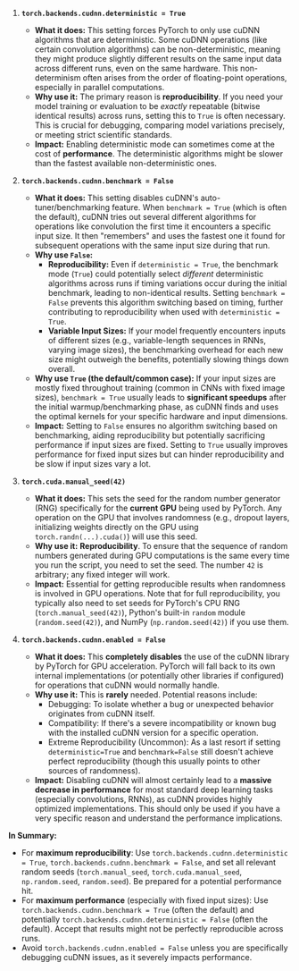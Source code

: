 1.  **`torch.backends.cudnn.deterministic = True`**
    *   **What it does:** This setting forces PyTorch to only use cuDNN algorithms that are deterministic. Some cuDNN operations (like certain convolution algorithms) can be non-deterministic, meaning they might produce slightly different results on the same input data across different runs, even on the same hardware. This non-determinism often arises from the order of floating-point operations, especially in parallel computations.
    *   **Why use it:** The primary reason is **reproducibility**. If you need your model training or evaluation to be *exactly* repeatable (bitwise identical results) across runs, setting this to `True` is often necessary. This is crucial for debugging, comparing model variations precisely, or meeting strict scientific standards.
    *   **Impact:** Enabling deterministic mode can sometimes come at the cost of **performance**. The deterministic algorithms might be slower than the fastest available non-deterministic ones.

2.  **`torch.backends.cudnn.benchmark = False`**
    *   **What it does:** This setting disables cuDNN's auto-tuner/benchmarking feature. When `benchmark = True` (which is often the default), cuDNN tries out several different algorithms for operations like convolution the first time it encounters a specific input size. It then "remembers" and uses the fastest one it found for subsequent operations with the same input size during that run.
    *   **Why use `False`:**
        *   **Reproducibility:** Even if `deterministic = True`, the benchmark mode (`True`) could potentially select *different* deterministic algorithms across runs if timing variations occur during the initial benchmark, leading to non-identical results. Setting `benchmark = False` prevents this algorithm switching based on timing, further contributing to reproducibility when used with `deterministic = True`.
        *   **Variable Input Sizes:** If your model frequently encounters inputs of different sizes (e.g., variable-length sequences in RNNs, varying image sizes), the benchmarking overhead for each new size might outweigh the benefits, potentially slowing things down overall.
    *   **Why use `True` (the default/common case):** If your input sizes are mostly fixed throughout training (common in CNNs with fixed image sizes), `benchmark = True` usually leads to **significant speedups** after the initial warmup/benchmarking phase, as cuDNN finds and uses the optimal kernels for your specific hardware and input dimensions.
    *   **Impact:** Setting to `False` ensures no algorithm switching based on benchmarking, aiding reproducibility but potentially sacrificing performance if input sizes are fixed. Setting to `True` usually improves performance for fixed input sizes but can hinder reproducibility and be slow if input sizes vary a lot.

3.  **`torch.cuda.manual_seed(42)`**
    *   **What it does:** This sets the seed for the random number generator (RNG) specifically for the **current GPU** being used by PyTorch. Any operation on the GPU that involves randomness (e.g., dropout layers, initializing weights directly on the GPU using `torch.randn(...).cuda()`) will use this seed.
    *   **Why use it:** **Reproducibility**. To ensure that the sequence of random numbers generated during GPU computations is the same every time you run the script, you need to set the seed. The number `42` is arbitrary; any fixed integer will work.
    *   **Impact:** Essential for getting reproducible results when randomness is involved in GPU operations. Note that for full reproducibility, you typically also need to set seeds for PyTorch's CPU RNG (`torch.manual_seed(42)`), Python's built-in `random` module (`random.seed(42)`), and NumPy (`np.random.seed(42)`) if you use them.

4.  **`torch.backends.cudnn.enabled = False`**
    *   **What it does:** This **completely disables** the use of the cuDNN library by PyTorch for GPU acceleration. PyTorch will fall back to its own internal implementations (or potentially other libraries if configured) for operations that cuDNN would normally handle.
    *   **Why use it:** This is **rarely** needed. Potential reasons include:
        *   Debugging: To isolate whether a bug or unexpected behavior originates from cuDNN itself.
        *   Compatibility: If there's a severe incompatibility or known bug with the installed cuDNN version for a specific operation.
        *   Extreme Reproducibility (Uncommon): As a last resort if setting `deterministic=True` and `benchmark=False` still doesn't achieve perfect reproducibility (though this usually points to other sources of randomness).
    *   **Impact:** Disabling cuDNN will almost certainly lead to a **massive decrease in performance** for most standard deep learning tasks (especially convolutions, RNNs), as cuDNN provides highly optimized implementations. This should only be used if you have a very specific reason and understand the performance implications.

**In Summary:**

*   For **maximum reproducibility**: Use `torch.backends.cudnn.deterministic = True`, `torch.backends.cudnn.benchmark = False`, and set all relevant random seeds (`torch.manual_seed`, `torch.cuda.manual_seed`, `np.random.seed`, `random.seed`). Be prepared for a potential performance hit.
*   For **maximum performance** (especially with fixed input sizes): Use `torch.backends.cudnn.benchmark = True` (often the default) and potentially `torch.backends.cudnn.deterministic = False` (often the default). Accept that results might not be perfectly reproducible across runs.
*   Avoid `torch.backends.cudnn.enabled = False` unless you are specifically debugging cuDNN issues, as it severely impacts performance.